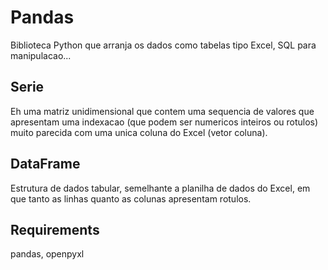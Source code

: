 # Pandas

Biblioteca Python que arranja os dados como tabelas tipo Excel, SQL para manipulacao...

## Serie

Eh uma matriz unidimensional que contem uma sequencia de valores que apresentam uma indexacao (que podem ser numericos inteiros ou rotulos) muito parecida com uma unica coluna do Excel (vetor coluna).

## DataFrame

Estrutura de dados tabular, semelhante a planilha de dados do Excel, em que tanto as linhas quanto as colunas apresentam rotulos.

## Requirements

pandas, openpyxl

